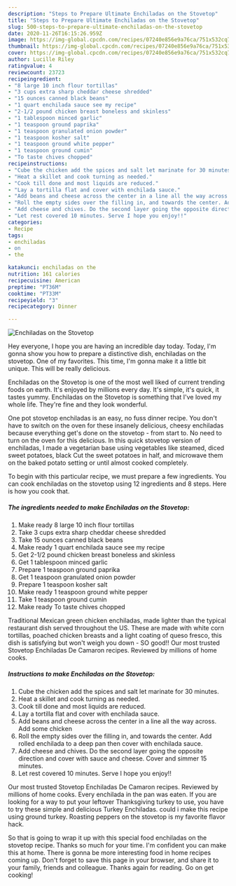```yaml
---
description: "Steps to Prepare Ultimate Enchiladas on the Stovetop"
title: "Steps to Prepare Ultimate Enchiladas on the Stovetop"
slug: 500-steps-to-prepare-ultimate-enchiladas-on-the-stovetop
date: 2020-11-26T16:15:26.959Z
image: https://img-global.cpcdn.com/recipes/07240e856e9a76ca/751x532cq70/enchiladas-on-the-stovetop-recipe-main-photo.jpg
thumbnail: https://img-global.cpcdn.com/recipes/07240e856e9a76ca/751x532cq70/enchiladas-on-the-stovetop-recipe-main-photo.jpg
cover: https://img-global.cpcdn.com/recipes/07240e856e9a76ca/751x532cq70/enchiladas-on-the-stovetop-recipe-main-photo.jpg
author: Lucille Riley
ratingvalue: 4
reviewcount: 23723
recipeingredient:
- "8 large 10 inch flour tortillas"
- "3 cups extra sharp cheddar cheese shredded"
- "15 ounces canned black beans"
- "1 quart enchilada sauce see my recipe"
- "2-1/2 pound chicken breast boneless and skinless"
- "1 tablespoon minced garlic"
- "1 teaspoon ground paprika"
- "1 teaspoon granulated onion powder"
- "1 teaspoon kosher salt"
- "1 teaspoon ground white pepper"
- "1 teaspoon ground cumin"
- "To taste chives chopped"
recipeinstructions:
- "Cube the chicken add the spices and salt let marinate for 30 minutes."
- "Heat a skillet and cook turning as needed."
- "Cook till done and most liquids are reduced."
- "Lay a tortilla flat and cover with enchilada sauce."
- "Add beans and cheese across the center in a line all the way across. Add some chicken"
- "Roll the empty sides over the filling in, and towards the center. Add rolled enchilada to a deep pan then cover with enchilada sauce."
- "Add cheese and chives. Do the second layer going the opposite direction and cover with sauce and cheese. Cover and simmer 15 minutes."
- "Let rest covered 10 minutes. Serve I hope you enjoy!!"
categories:
- Recipe
tags:
- enchiladas
- on
- the

katakunci: enchiladas on the 
nutrition: 161 calories
recipecuisine: American
preptime: "PT36M"
cooktime: "PT33M"
recipeyield: "3"
recipecategory: Dinner

---
```



![Enchiladas on the Stovetop](https://img-global.cpcdn.com/recipes/07240e856e9a76ca/751x532cq70/enchiladas-on-the-stovetop-recipe-main-photo.jpg)

Hey everyone, I hope you are having an incredible day today. Today, I'm gonna show you how to prepare a distinctive dish, enchiladas on the stovetop. One of my favorites. This time, I'm gonna make it a little bit unique. This will be really delicious.

Enchiladas on the Stovetop is one of the most well liked of current trending foods on earth. It's enjoyed by millions every day. It's simple, it's quick, it tastes yummy. Enchiladas on the Stovetop is something that I've loved my whole life. They're fine and they look wonderful.

One pot stovetop enchiladas is an easy, no fuss dinner recipe. You don&#39;t have to switch on the oven for these insanely delicious, cheesy enchiladas because everything get&#39;s done on the stovetop - from start to. No need to turn on the oven for this delicious. In this quick stovetop version of enchiladas, I made a vegetarian base using vegetables like steamed, diced sweet potatoes, black Cut the sweet potatoes in half, and microwave them on the baked potato setting or until almost cooked completely.


To begin with this particular recipe, we must prepare a few ingredients. You can cook enchiladas on the stovetop using 12 ingredients and 8 steps. Here is how you cook that.

<!--inarticleads1-->

##### The ingredients needed to make Enchiladas on the Stovetop:

1. Make ready 8 large 10 inch flour tortillas
1. Take 3 cups extra sharp cheddar cheese shredded
1. Take 15 ounces canned black beans
1. Make ready 1 quart enchilada sauce see my recipe
1. Get 2-1/2 pound chicken breast boneless and skinless
1. Get 1 tablespoon minced garlic
1. Prepare 1 teaspoon ground paprika
1. Get 1 teaspoon granulated onion powder
1. Prepare 1 teaspoon kosher salt
1. Make ready 1 teaspoon ground white pepper
1. Take 1 teaspoon ground cumin
1. Make ready To taste chives chopped


Traditional Mexican green chicken enchiladas, made lighter than the typical restaurant dish served throughout the US. These are made with white corn tortillas, poached chicken breasts and a light coating of queso fresco, this dish is satisfying but won&#39;t weigh you down - SO good!! Our most trusted Stovetop Enchiladas De Camaron recipes. Reviewed by millions of home cooks. 

<!--inarticleads2-->

##### Instructions to make Enchiladas on the Stovetop:

1. Cube the chicken add the spices and salt let marinate for 30 minutes.
1. Heat a skillet and cook turning as needed.
1. Cook till done and most liquids are reduced.
1. Lay a tortilla flat and cover with enchilada sauce.
1. Add beans and cheese across the center in a line all the way across. Add some chicken
1. Roll the empty sides over the filling in, and towards the center. Add rolled enchilada to a deep pan then cover with enchilada sauce.
1. Add cheese and chives. Do the second layer going the opposite direction and cover with sauce and cheese. Cover and simmer 15 minutes.
1. Let rest covered 10 minutes. Serve I hope you enjoy!!


Our most trusted Stovetop Enchiladas De Camaron recipes. Reviewed by millions of home cooks. Every enchilada in the pan was eaten. If you are looking for a way to put your leftover Thanksgiving turkey to use, you have to try these simple and delicious Turkey Enchiladas. could i make this recipe using ground turkey. Roasting peppers on the stovetop is my favorite flavor hack. 

So that is going to wrap it up with this special food enchiladas on the stovetop recipe. Thanks so much for your time. I'm confident you can make this at home. There is gonna be more interesting food in home recipes coming up. Don't forget to save this page in your browser, and share it to your family, friends and colleague. Thanks again for reading. Go on get cooking!
